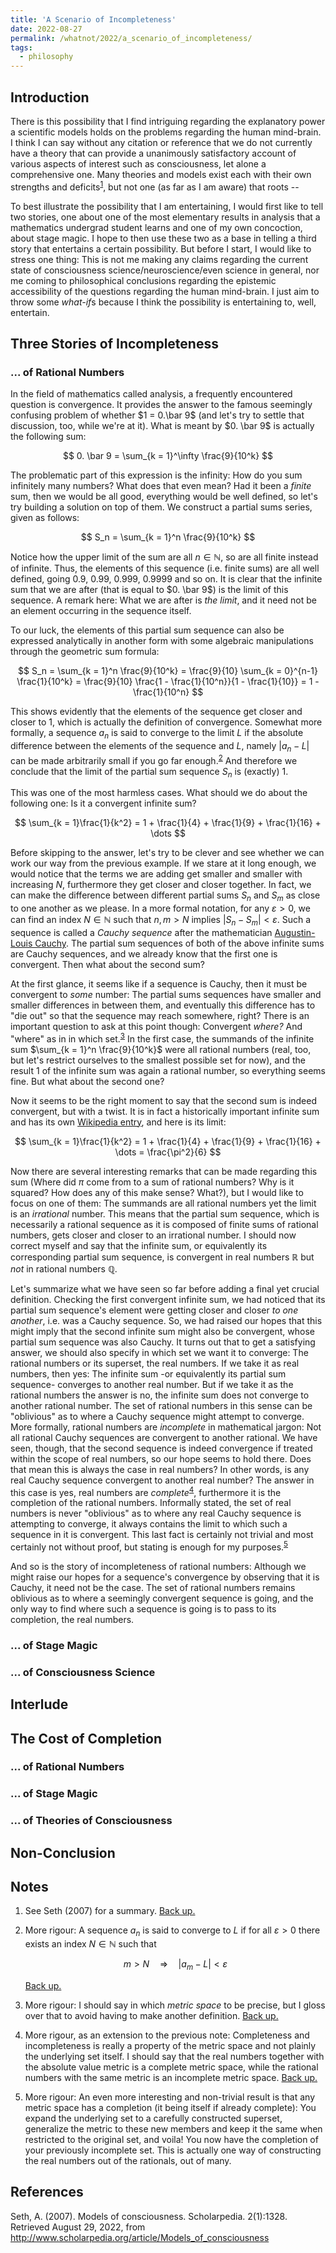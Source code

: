 ```yaml
---
title: 'A Scenario of Incompleteness'
date: 2022-08-27
permalink: /whatnot/2022/a_scenario_of_incompleteness/
tags:
  - philosophy
---
```


## Introduction

There is this possibility that I find intriguing regarding the explanatory power a scientific models holds on the problems regarding the human mind-brain. I think I can say without any citation or reference that we do not currently have a theory that can provide a unanimously satisfactory account of various aspects of interest such as consciousness, let alone a comprehensive one. Many theories and models exist each with their own strengths and deficits<sup><a id="footnotemark1" href="/whatnot/2022/a_scenario_of_incompleteness/#footnotetext1">1</a></sup>, but not one (as far as I am aware) that roots --

To best illustrate the possibility that I am entertaining, I would first like to tell two stories, one about one of the most elementary results in analysis that a mathematics undergrad student learns and one of my own concoction, about stage magic. I hope to then use these two as a base in telling a third story that entertains a certain possibility. But before I start, I would like to stress one thing: This is not me making any claims regarding the current state of consciousness science/neuroscience/even science in general, nor me coming to philosophical conclusions regarding the epistemic accessibility of the questions regarding the human mind-brain. I just aim to throw some *what-if*s because I think the possibility is entertaining to, well, entertain.

## Three Stories of Incompleteness

### ... of Rational Numbers

In the field of mathematics called analysis, a frequently encountered question is convergence. It provides the answer to the famous seemingly confusing problem of whether $1 = 0.\bar 9$ (and let's try to settle that discussion, too, while we're at it). What is meant by $0. \bar 9$ is actually the following sum:

$$
0. \bar 9 = \sum_{k = 1}^\infty \frac{9}{10^k}
$$

The problematic part of this expression is the infinity: How do you sum infinitely many numbers? What does that even mean? Had it been a *finite* sum, then we would be all good, everything would be well defined, so let's try building a solution on top of them. We construct a partial sums series, given as follows:

$$
S_n = \sum_{k = 1}^n \frac{9}{10^k}
$$

Notice how the upper limit of the sum are all $n\in \mathbb N$, so are all finite instead of infinite. Thus, the elements of this sequence (i.e. finite sums) are all well defined, going $0.9$, $0.99$, $0.999$, $0.9999$ and so on. It is clear that the infinite sum that we are after (that is equal to $0. \bar 9$) is the limit of this sequence. A remark here: What we are after is *the limit*, and it need not be an element occurring in the sequence itself. 

To our luck, the elements of this partial sum sequence can also be expressed analytically in another form with some algebraic manipulations through the geometric sum formula:

$$
S_n = \sum_{k = 1}^n \frac{9}{10^k} = \frac{9}{10} \sum_{k = 0}^{n-1} \frac{1}{10^k} = \frac{9}{10} \frac{1 - \frac{1}{10^n}}{1 - \frac{1}{10}} = 1 - \frac{1}{10^n}
$$

This shows evidently that the elements of the sequence get closer and closer to $1$, which is actually the definition of convergence. Somewhat more formally, a sequence $a_n$ is said to converge to the limit $L$ if the absolute difference between the elements of the sequence and $L$, namely $\lvert a_n - L\rvert$ can be made arbitrarily small if you go far enough.<sup><a id="footnotemark2" href="/whatnot/2022/a_scenario_of_incompleteness/#footnotetext2">2</a></sup> And therefore we conclude that the limit of the partial sum sequence $S_n$ is (exactly) $1$.

This was one of the most harmless cases. What should we do about the following one: Is it a convergent infinite sum?

$$
\sum_{k = 1}\frac{1}{k^2} = 1 + \frac{1}{4} + \frac{1}{9} + \frac{1}{16} + \dots
$$

Before skipping to the answer, let's try to be clever and see whether we can work our way from the previous example. If we stare at it long enough, we would notice that the terms we are adding get smaller and smaller with increasing $N$, furthermore they get closer and closer together. In fact, we can make the difference between different partial sums $S_n$ and $S_m$ as close to one another as we please. In a more formal notation, for any $\varepsilon > 0$, we can find an index $N \in \mathbb N$ such that $n,m > N$ implies $\lvert S_n - S_m \rvert < \varepsilon$. Such a sequence is called a *Cauchy sequence* after the mathematician [Augustin-Louis Cauchy](https://www.wikiwand.com/en/Augustin-Louis_Cauchy). The partial sum sequences of both of the above infinite sums are Cauchy sequences, and we already know that the first one is convergent. Then what about the second sum?

At the first glance, it seems like if a sequence is Cauchy, then it must be convergent to *some* number: The partial sums sequences have smaller and smaller differences in between them, and eventually this difference has to "die out" so that the sequence may reach somewhere, right? There is an important question to ask at this point though: Convergent *where?* And "where" as in in which set.<sup><a id="footnotemark3" href="/whatnot/2022/a_scenario_of_incompleteness/#footnotetext3">3</a></sup> In the first case, the summands of the infinite sum $\sum_{k = 1}^n \frac{9}{10^k}$ were all rational numbers (real, too, but let's restrict ourselves to the smallest possible set for now), and the result $1$ of the infinite sum was again a rational number, so everything seems fine. But what about the second one?

Now it seems to be the right moment to say that the second sum is indeed convergent, but with a twist. It is in fact a historically important infinite sum and has its own [Wikipedia entry](https://www.wikiwand.com/en/Basel_problem), and here is its limit:

$$
\sum_{k = 1}\frac{1}{k^2} = 1 + \frac{1}{4} + \frac{1}{9} + \frac{1}{16} + \dots = \frac{\pi^2}{6}
$$

Now there are several interesting remarks that can be made regarding this sum (Where did $\pi$ come from to a sum of rational numbers? Why is it squared? How does any of this make sense? What?), but I would like to focus on one of them: The summands are all rational numbers yet the limit is an *irrational* number. This means that the partial sum sequence, which is necessarily a rational sequence as it is composed of finite sums of rational numbers, gets closer and closer to an irrational number. I should now correct myself and say that the infinite sum, or equivalently its corresponding partial sum sequence, is convergent in real numbers $\mathbb R$ but *not* in rational numbers $\mathbb Q$.

Let's summarize what we have seen so far before adding a final yet crucial definition. Checking the first convergent infinite sum, we had noticed that its partial sum sequence's element were getting closer and closer *to one another*, i.e. was a Cauchy sequence. So, we had raised our hopes that this might imply that the second infinite sum might also be convergent, whose partial sum sequence was also Cauchy. It turns out that to get a satisfying answer, we should also specify in which set we want it to converge: The rational numbers or its superset, the real numbers. If we take it as real numbers, then yes: The infinite sum -or equivalently its partial sum sequence- converges to another real number. But if we take it as the rational numbers the answer is no, the infinite sum does not converge to another rational number. The set of rational numbers in this sense can be "oblivious" as to where a Cauchy sequence might attempt to converge. More formally, rational numbers are *incomplete* in mathematical jargon: Not all rational Cauchy sequences are convergent to another rational. We have seen, though, that the second sequence is indeed convergence if treated within the scope of real numbers, so our hope seems to hold there. Does that mean this is always the case in real numbers? In other words, is any real Cauchy sequence convergent to another real number? The answer in this case is yes, real numbers are *complete*<sup><a id="footnotemark4" href="/whatnot/2022/a_scenario_of_incompleteness/#footnotetext4">4</a></sup>, furthermore it is the completion of the rational numbers. Informally stated, the set of real numbers is never "oblivious" as to where any real Cauchy sequence is attempting to converge, it always contains the limit to which such a sequence in it is convergent. This last fact is certainly not trivial and most certainly not without proof, but stating is enough for my purposes.<sup><a id="footnotemark5" href="/whatnot/2022/a_scenario_of_incompleteness/#footnotetext5">5</a></sup>

And so is the story of incompleteness of rational numbers: Although we might raise our hopes for a sequence's convergence by observing that it is Cauchy, it need not be the case. The set of rational numbers remains oblivious as to where a seemingly convergent sequence is going, and the only way to find where such a sequence is going is to pass to its completion, the real numbers.

### ... of Stage Magic

### ... of Consciousness Science

## Interlude

## The Cost of Completion

### ... of Rational Numbers

<!-- Book in Files and Folders/PDF/Math/Mathematics and Its History - John Stillwell (auth.).pdf -->

### ... of Stage Magic

### ... of Theories of Consciousness

## Non-Conclusion

## Notes

1. <a id="footnotetext1"></a> See Seth (2007) for a summary. [Back up.](/whatnot/2022/a_scenario_of_incompleteness/#footnotemark1)
2. <a id="footnotetext2"></a> More rigour: A sequence $a_n$ is said to converge to $L$ if for all $\varepsilon > 0$ there exists an index $N\in \mathbb N$ such that
   
   $$
   m > N \quad \Rightarrow \quad \lvert a_m - L \rvert < \varepsilon
   $$

   [Back up.](/whatnot/2022/a_scenario_of_incompleteness/#footnotemark2) 
3. <a id="footnotetext3"></a> More rigour: I should say in which *metric space* to be precise, but I gloss over that to avoid having to make another definition. [Back up.](/whatnot/2022/a_scenario_of_incompleteness/#footnotemark3)
4. <a id="footnotetext4"></a> More rigour, as an extension to the previous note: Completeness and incompleteness is really a property of the metric space and not plainly the underlying set itself. I should say that the real numbers together with the absolute value metric is a complete metric space, while the rational numbers with the same metric is an incomplete metric space. [Back up.](/whatnot/2022/a_scenario_of_incompleteness/#footnotemark4)
5. <a id="footnotetext5"></a> More rigour: An even more interesting and non-trivial result is that any metric space has a completion (it being itself if already complete): You expand the underlying set to a carefully constructed superset, generalize the metric to these new members and keep it the same when restricted to the original set, and voila! You now have the completion of your previously incomplete set. This is actually one way of constructing the real numbers out of the rationals, out of many.

<!-- 1. <a id="footnotetext1"></a>  [Back up.](/whatnot/2022/a_scenario_of_incompleteness/#footnotemark1) 
<sup><a id="footnotemark1" href="/whatnot/2022/a_scenario_of_incompleteness/#footnotetext1">1</a></sup> -->

## References

Seth, A. (2007). Models of consciousness. Scholarpedia. 2(1):1328. Retrieved August 29, 2022, from http://www.scholarpedia.org/article/Models_of_consciousness 